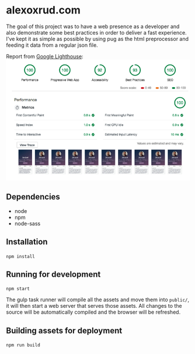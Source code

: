 # alexoxrud.com
The goal of this project was to have a web presence as a developer and also demonstrate some best practices in order to deliver a fast experience.
I've kept it as simple as possible by using pug as the html preprocessor and feeding it data from a regular json file.


Report from [Google Lighthouse](https://developers.google.com/web/tools/lighthouse/):
![](performance-stats.png)



## Dependencies
- node
- npm
- node-sass

## Installation
`npm install`

## Running for development
`npm start`

The gulp task runner will compile all the assets and move them into `public/`, it will then start a web server that serves those assets.
All changes to the source will be automatically compiled and the browser will be refreshed.

## Building assets for deployment
`npm run build`
